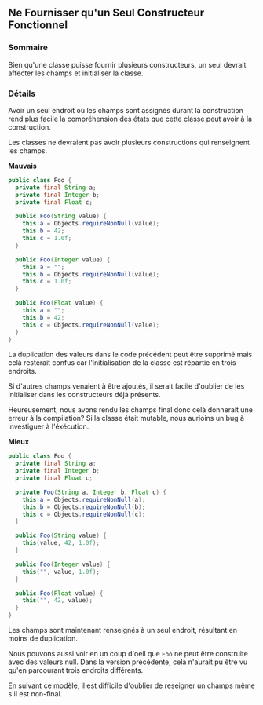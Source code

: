 ## Ne Fournisser qu'un Seul Constructeur Fonctionnel

### Sommaire

Bien qu'une classe puisse fournir plusieurs constructeurs, un seul devrait affecter les champs et initialiser la classe.

### Détails

Avoir un seul endroit où les champs sont assignés durant la construction rend plus facile la compréhension des états que cette classe peut avoir à la construction.

Les classes ne devraient pas avoir plusieurs constructions qui renseignent les champs.

**Mauvais**
```java
public class Foo {
  private final String a;
  private final Integer b;
  private final Float c;

  public Foo(String value) {
    this.a = Objects.requireNonNull(value);
    this.b = 42;
    this.c = 1.0f;
  }

  public Foo(Integer value) {
    this.a = "";
    this.b = Objects.requireNonNull(value);
    this.c = 1.0f;
  }

  public Foo(Float value) {
    this.a = "";
    this.b = 42;
    this.c = Objects.requireNonNull(value);
  }
}
```
La duplication des valeurs dans le code précédent peut être supprimé mais celà resterait confus car l'initialisation de la classe est répartie en trois endroits.

Si d'autres champs venaient à être ajoutés, il serait facile d'oublier de les initialiser dans les constructeurs déjà présents.

Heureusement, nous avons rendu les champs final donc celà donnerait une erreur à la compilation? Si la classe était mutable, nous aurioins un bug à investiguer à l'éxécution.


**Mieux**
```java
public class Foo {
  private final String a;
  private final Integer b;
  private final Float c;

  private Foo(String a, Integer b, Float c) {
    this.a = Objects.requireNonNull(a);
    this.b = Objects.requireNonNull(b);
    this.c = Objects.requireNonNull(c);
  }

  public Foo(String value) {
    this(value, 42, 1.0f);
  }

  public Foo(Integer value) {
    this("", value, 1.0f);
  }

  public Foo(Float value) {
    this("", 42, value);
  }
}
```

Les champs sont maintenant renseignés à un seul endroit, résultant en moins de duplication.

Nous pouvons aussi voir en un coup d'oeil que `Foo` ne peut être construite avec des valeurs null. Dans la version précédente, celà n'aurait pu être vu qu'en parcourant trois endroits différents.

En suivant ce modèle, il est difficile d'oublier de reseigner un champs même s'il est non-final.

